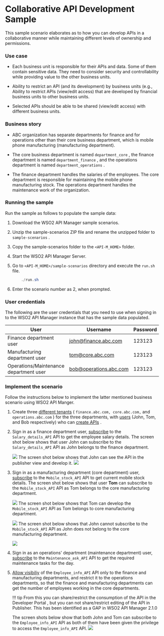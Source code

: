 # Collaborative API Development Sample

This sample scenario elaborates as to how you can develop APIs in a collaborative manner while maintaining different levels of ownership and permissions.

### Use case

-   Each business unit is responsible for their APIs and data. Some of them contain sensitive data. They need to consider security and controllability while providing value to the other business units.

-   Ability to restrict an API (and its development) by business units (e.g., Ability to restrict APIs (view/edit access) that are developed by financial business units to other business units.

-   Selected APIs should be able to be shared (view/edit access) with different business units.

### Business story

-   ABC organization has separate departments for finance and for operations other than their core business department, which is mobile phone manufacturing (manufacturing department).

-   The core business department is named `department_core` , the finance department is named `department_finance` , and the operations department is named `department_operations` .

-   The finance department handles the salaries of the employees. The core department is responsible for maintaining the mobile phone manufacturing stock. The operations department handles the maintenance work of the organization.

### Running the sample

Run the sample as follows to populate the sample data:

1.  Download the WSO2 API Manager sample scenarios.

2.  Unzip the sample-scenarios ZIP file and rename the unzipped folder to `sample-scenarios` .
3.  Copy the sample-scenarios folder to the `<API-M_HOME>` folder.
4.  Start the WSO2 API Manager Server.

5.  Go to `<API-M_HOME>/sample-scenarios` directory and execute the `run.sh` file.

    ``` java
        ./run.sh
    ```

6.  Enter the scenario number as 2, when prompted.

### User credentials

The following are the user credentials that you need to use when signing in to the WSO2 API Manager instance that has the sample data populated.

| User                                   | Username               | Password |
|----------------------------------------|------------------------|----------|
| Finance department user                | john@finance.abc.com   | 123123   |
| Manufacturing department user          | tom@core.abc.com       | 123123   |
| Operations/Maintenance department user | bob@operations.abc.com | 123123   |

### Implement the scenario

Follow the instructions below to implement the latter mentioned business scenario using WSO2 API Manger.

1.  Create three [different tenants]({{base_path}}/administer/multitenancy/managing-tenants) ( `finance.abc.com, core.abc.com,` and `operations.abc.com` ) for the three departments, with [users]({{base_path}}/administer/managing-users-and-roles/introduction-to-user-management) (John, Tom, and Bob respectively) who can [create APIs]({{base_path}}/getting-started/quick-start-guide/#step-1-create-and-publish-an-api) .

2.  Sign in as a finance department user, [subscribe]({{base_path}}/getting-started/quick-start-guide/#step-2-subscribe-to-the-api) to the `Salary_details_API` API to get the employee salary details.
    The screen shot below shows that user John can subscribe to the `Salary_details_API` API as John belongs to the finance department.

    ![](https://lh4.googleusercontent.com/ykQQyMJbIYkQQMwPA93NAVc1x3JP60x4xmQIkSWaCW8tHKGXFn0_UbmvxZOC3S4NIerRUC9Vmp5mV1MJ38Gs4R6ydL3IXjMP3rFMl_-3Exy937qBC5X1vS9fMvdYVO9cye0z-375)    The screen shot below shows that John can see the API in the publisher view and develop it.
    ![](https://lh3.googleusercontent.com/-GU1vsT-x5CUir1rXiQ32KWww0QVtGszBxWV4rH358Ue57FGbPn3MTQI7Z1gKUQLh8Oegsj2VpmPJeXZSOd_WtU3Uf0npV-cOG71cBv7jw7Kgo2YEl_2Fgu9ZGBUDUjDaRroPgwC)
3.  Sign in as a manufacturing department (core department) user, [subscribe]({{base_path}}/getting-started/quick-start-guide/#step-2-subscribe-to-the-api) to the `Mobile_stock_API` API to get current mobile stock details.
    The screen shot below shows that user **Tom** can subscribe to the `Mobile_stock_API` API as Tom belongs to the core manufacturing department.

    ![](https://lh5.googleusercontent.com/mTtGZel0XK3noSYPGSuHqp0XWpD6-Fl7PX1xTfjO91K4bnj2EVfJ7TPNBeDHHiN3gxrXs2WK3DOrsdxwHbR7n1qM_wJJFwpsR-mxt13TvySLxBAapowTRknt77zwOhXIVc-alqUM)
    The screen shot below shows that Tom can develop the `Mobile_stock_API` API as Tom belongs to core manufacturing department.

    ![](https://lh5.googleusercontent.com/Dj2QKr_rc0uV_j8l35o6O5P_d8vCnFz5f3nCUDniMpz9UXdiZU7l_LTKR7P1AGff7NVdSOLsK8yqO1YZF2Krno4T_E3yi0fnNcsIGNlhOIg0WnE0aS0IQYpNL4ZdTo06fCBMG7np)
    The screen shot below shows that John cannot subscribe to the `Mobile_stock_API` API as John does not belong to the core manufacturing department.

    ![](https://lh5.googleusercontent.com/BNuL3PLtGf2I7p4dboo1I_CNCAyD9-ajT8dEtnCV83XFtQzxx-TiJeNXiqTqSxoVGhvn4uEl9eHIjSK72rvHwsBVao0VLeIAs69MT5uHb350OfzBJ_QE_AObHTHkKmLtWt5oOm4v)
4.  Sign in as an operations' department (maintenance department) user, [subscribe]({{base_path}}/getting-started/quick-start-guide/#step-2-subscribe-to-the-api) to the `Maintenance_ask_API` API to get the required maintenance tasks for the day.

5.  [Allow visibiliy]({{base_path}}/learn/design-api/advanced-topics/control-api-visibility-and-subscription-availability-in-developer-portal) of the `Employee_info_API` API only to the finance and manufacturing departments, and restrict it to the operations departments, so that the finance and manufacturing departments can get the number of employees working in the core departments.

    !!! tip
        From this you can share/restrict the consumption of the API in the Developer Portal , but you can not share/restrict editing of the API in Publisher. This has been identified as a GAP in WSO2 API Manager 2.1.0


    The screen shots below show that both John and Tom can subscribe to the `Employee_info_API` API as both of them have been given the privilege to access the `Employee_info_API` API.
    ![](https://lh5.googleusercontent.com/ekp5Ym8HxGTHZllT-xKkjyVrEttKOjSTCCYqASvjez4n6L4kM8pNEvBX28ar-G4UJNaJXwgrongIIg0peH-QBe-YCM51ftzgNBnm3GYIOBegsw_69AX9gI4svGNPkQEslp9THf2y)

